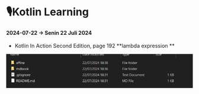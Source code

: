 # 🎙️Kotlin Learning 



#### 2024-07-22 -> Senin 22 Juli 2024 

* Kotlin In Action Second Edition, page 192 **lambda expression **

![](assets/gj2OYYvDteo7lVuOh8N-rhR-siSBC7DaqusAV6o7q3Y=.blob)
